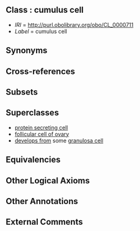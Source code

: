 
## Class : cumulus cell

 * *IRI* = http://purl.obolibrary.org/obo/CL_0000711
 * *Label* = cumulus cell

## Synonyms


## Cross-references


## Subsets


## Superclasses

 * [protein secreting cell](../../CL/54/CL_0000154.md)
 * [follicular cell of ovary](../../CL/74/CL_0002174.md)
 * [develops from](../../RO/02/RO_0002202.md) some [granulosa cell](../../CL/01/CL_0000501.md)

## Equivalencies


## Other Logical Axioms


## Other Annotations


## External Comments

